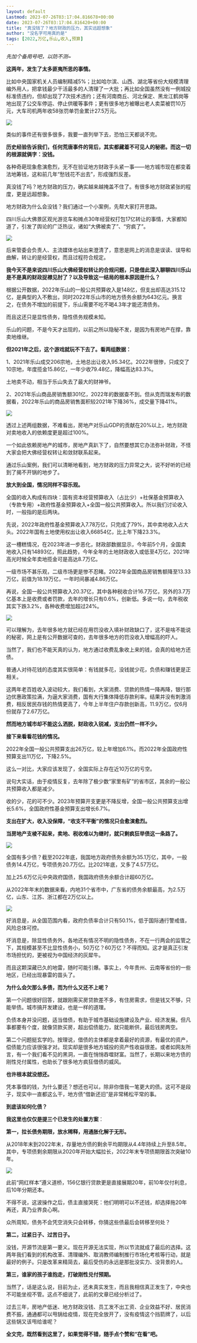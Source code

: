 ```yaml
---
layout: default
Lastmod: 2023-07-26T03:17:04.816678+00:00
date: 2023-07-26T03:17:04.816420+00:00
title: "真没钱了？地方财政的压力，其实远超想象"
author: "没名字可用真的是"
tags: [2022,万亿,乐山,收入,预算]
---
```


_先加个备用号吧，以防不测~_

**这两年，发生了太多匪夷所思的事情。**

比如中央国家机关人员编制精减5%；比如哈尔滨、山西、湖北等省份大规模清理编外用人，把拿钱最少干活最多的人清理了一大批；再比如全国虽然没有一例城投标准债违约，但却出现了7次技术违约；还有河南商丘、河北保定、黑龙江鹤岗等地出现了公交车停运、停止供暖等事件；更有很多地方被曝出老人卖菜被罚10万元，大车司机两年收58张罚单罚金累计27.5万元。

![](https://images.weserv.nl/?url=https%3A//mmbiz.qpic.cn/sz_mmbiz_png/V9GyN5QiceChg3M1xtpvFZNUuMbtPmxJzgwicST7o5XPxPIYpicG3aZ0JCNZMCaWBkwunibH8oTOVJcfVSOuib5Ik3w/640%3Fwx_fmt%3Dpng)

类似的事件还有很多很多，我要一直列举下去，恐怕三天都说不完。

**历史经验告诉我们，任何荒唐事件的背后，其实都藏着不可见人的秘密。而这一切的根源就俩字：没钱。**

各种奇葩现象愈演愈烈，无不在验证地方财政手头紧一事——地方城市现在都变着法地筹钱，这和前几年“愁钱花不出去”，形成强烈反差。

真没钱了吗？地方财政的压力，确实越来越掩盖不住了。有很多地方财政紧张的程度，更是远超想象。

地方财政为什么会没钱？我们通过一个小案例，先帮大家打开思路。

四川乐山大佛景区观光游览车和摊点30年经营权打包17亿转让的事情，大家都知道了，引发了舆论的广泛热议，诸如“大佛被卖了”、“穷疯了”。

![](https://images.weserv.nl/?url=https%3A//mmbiz.qpic.cn/sz_mmbiz_png/V9GyN5QiceChg3M1xtpvFZNUuMbtPmxJzKAAiaxoL7f9ZiaSdnvTXnE3dDgLBTqW2dkRoKfTCCh8MJCSicqS4vdNFQ/640%3Fwx_fmt%3Dpng)

后来管委会负责人、主流媒体也站出来澄清了，意思是网上的消息是误读、误导和曲解，转让的是经营权，而且过程符合规定。

**我今天不是来说四川乐山大佛经营权转让的合规问题，只是借此深入聊聊四川乐山是不是真的财政捉襟见肘了？以及导致这一结局的根本原因是什么？**

根据公开数据，2022年乐山的一般公共预算收入是148亿，但支出却高达315.12亿，是典型的入不敷出，同时2022年乐山市的地方债务余额为643亿元。换言之，在债务不增加的前提下，乐山需要不吃不喝4.3年才能还清债务。

而且这还只是显性债务，隐性债务规模未知。

乐山的问题，不是今天才出现的，以前之所以隐秘不发，是因为有房地产在撑，靠卖地维继。

**但2021年之后，这个游戏就玩不下去了。看两组数据：**

1、2021年乐山成交206宗地，土地总出让收入95.34亿。2022年很惨，只成交了10宗地，年度揽金15.86亿，一年少收79.48亿，降幅高达83.3%。

土地卖不动，相当于乐山失去了最大的财神爷。

2、2021年乐山商品房销售额301亿，2022年的数据查不到。但从克而瑞发布的数据看，2022年乐山的商品房销售面积较2021年下降36%，成交量下降41%。

![](https://images.weserv.nl/?url=https%3A//mmbiz.qpic.cn/sz_mmbiz_jpg/V9GyN5QiceChg3M1xtpvFZNUuMbtPmxJzoJhDicUJxlfkYrFBv4wRR2KV8vtrqqaVqN3GPM6LBXmaZhR1Rfl6bZw/640%3Fwx_fmt%3Djpeg)

透过上述两组数据，不难看出，房地产对乐山GDP的贡献在20%以上，地方财政对卖地收入的依赖度更是超过100%。

一个如此依赖房地产的城市，房地产真趴下了，自然要想其它办法弥补财政，不怪大家会把大佛经营权转让和敛财联系起来。

通过乐山案例，我们可以清晰地看到，地方财政的压力异常之大，说不好听的已经到了揭不开锅的地步了。

**放大到全国，情况同样不容乐观。**

全国的收入构成有四块：国有资本经营预算收入（占比少）+社保基金预算收入（专款专用）+政府性基金预算收入+全国一般公共预算收入。所以我们讨论收入时，一般指的是后两块。

先说，2022年政府性基金预算收入7.78万亿，只完成了79%，其中卖地收入占大头。2022年国有土地使用权出让收入66854亿，比上年下降23.3%。

这一槽糕情况，在2023年进一步恶化，财政部数据显示，今年前5个月，全国卖地收入只有14893亿，照此趋势，今年全年的土地财政收入或低至4万亿，2021年高光时候全年卖地揽金可是高达8.7万亿。

一级市场不甚乐观，二级市场更是惨不忍睹。2022年全国商品房销售额降至13.33万亿，前值为18.19万亿，一年时间暴减4.86万亿。

再说，全国一般公共预算收入20.37亿，其中各种税收合计16.7万亿，另外的3.7万亿基本上是收费或者罚款，去年的增长只有0.6%，创新低。多说一句，去年税收其实下跌3.2%，各种收费增加超过24%。

![](https://images.weserv.nl/?url=https%3A//mmbiz.qpic.cn/sz_mmbiz_jpg/V9GyN5QiceChg3M1xtpvFZNUuMbtPmxJz6ia5f4KMNh48iaFrwMhalzic9eVLhusbOp8wGqywaB7Dx1y6TGptodY0Q/640%3Fwx_fmt%3Djpeg)

可以理解为，去年很多地方就已经在用罚没收入填补财政缺口了，这不是啥不能说的秘密，网上是有公开数据可查的，去年很多地方的罚没收入增幅高的吓人。

当然了，我们也不能天真的认为，地方通过收费乱象收上来的钱，会真的给地方还债。

普通人对待花钱的态度其实很简单：有钱就多花，没钱就少花，负债和赚钱更是正相关。

这两年老百姓收入波动较大，我们看到，大家消费、贷款的热情一降再降，银行那边优惠政策拉满，为逼大家消费，国有大行集体降低存款利率。结果并没有刺激消费，相反居民存钱的热情更高了，今年上半年住户存款创新高，11.9万亿，仅6月份就存了2.67万亿。

**然而地方城市却不能这么洒脱，财政收入锐减，支出仍然一样不少。**

**接下来看看花钱的情况。**

2022年全国一般公共预算支出26万亿，较上年增加6.1%。而2022年全国政府性预算支出11万亿，下降2.5%。

这么一对比，大家应该发现了，全国实际上存在近10万亿的亏空。

说句大实话，由于疫情反复，去年除了极少数“家里有矿”的省市区，其余的一般公共预算收入都是减少。

收的少，花的可不少。2023年预算开支更是不降反增，全国一般公共预算支出增长5.6%，全国政府性基金预算支出增长6.7%。

**支出在扩大，收入没保障，“收支不平衡”的情况只会愈演愈烈。**

**当房地产支棱不起来，卖地、税收难以为继时，就只剩疯狂举债这一条路了。**

![](https://images.weserv.nl/?url=https%3A//mmbiz.qpic.cn/sz_mmbiz_jpg/V9GyN5QiceChg3M1xtpvFZNUuMbtPmxJzPXC5RdjYkPKqS0VicM5dA1toyzT8QgpE8ImEpG6vmeAv5bZTkfzlhog/640%3Fwx_fmt%3Djpeg)

全国有多少债？截至2022年底，我国地方政府债务余额为35.1万亿，其中，一般债务14.4万亿，专项债务20.7万亿。比2021年底，又多了4.57万亿。

加上25.6万亿元中央政府国债，我国政府债务余额合计超60万亿。

从2022年年末的数据来看，内地31个省市中，广东省的债务余额最高，为2.5万亿，山东、江苏、浙江都在2万亿以上。

![](https://images.weserv.nl/?url=https%3A//mmbiz.qpic.cn/sz_mmbiz_png/V9GyN5QiceChg3M1xtpvFZNUuMbtPmxJzxrJsicmp6El15FbktI8C10DxZXCGQpb3aNzmHNXI752AjJhEZicM0qKw/640%3Fwx_fmt%3Dpng)

好消息是，从全国范围内看，政府负债率合计只有50.1%，低于国际通行警戒值，风险总体可控。

坏消息是，除显性债务外，各地还有情况不明的隐性债务，不在一行两会的监管之下，其规模甚至不比显性债务小，50万亿？60万亿？不得而知。这才是真正引发市场担忧的，更被视为中国经济的灰犀牛。

而且这颗深藏已久的地雷，随时可能引爆。事实上，今年贵州、云南等省份的一些地区，已经出现暴雷的苗头了。

**为什么会欠那么多债，而为什么又还不上呢？**

第一个问题很好回答，就跟刚需买房贷款差不多，有住房需求，但是钱又不够，只能举债。城市搞开发建设，也是一样的道理。

负债本身并没问题，适当借债，有助于城市基础设施建设及产业、经济发展。但凡事都要有个度，就像贷款买房，超出偿债能力，就只能断供，最后钱房两空。

第二个问题挺玄学的。按理说，借债的主体都是拿着最好的资源，有最优的资产，偿债能力应该很强才对。现实却是很多地方城投的资产性收益很差。或者如网友所言，有一个我们看不见的黑洞，一直在悄悄吞噬财富。当然了，长期以来地方债的刚性兑付属性，也助长了很多地方疯狂借债的威风。

**也许根本就没想还。**

凭本事借的钱，为什么要还？想还也可以，除非你借我一笔更大的债。这可不是段子，现实中一直都这么干，地方债“借新还旧”是非常稀松平常的事。

**到底该如何化债？**

**我这里也仅仅是提三个已发生的处置方案**：

**第一，拉长债务期限，放水稀释，用通胀化解于无形。**

从2018年末到2022年末，存量地方债的剩余平均期限从4.4年持续上升至8.5年。其中，专项债剩余期限从2020年开始大幅拉长，2022年末专项债期限首次突破10年。

![](https://images.weserv.nl/?url=https%3A//mmbiz.qpic.cn/sz_mmbiz_png/V9GyN5QiceChg3M1xtpvFZNUuMbtPmxJzzzZSuVEBJd1pg5ibNicVeicHl3JrfJwzUiaY0PMUxDhicvAJfE6JzK0Ejrw/640%3Fwx_fmt%3Dpng)

此前“网红样本”遵义道桥，156亿银行贷款更是直接展期20年，前10年仅付利息，后10年分期还本。

不得不说，这波操作之后，债主直接哭死：他们明明可以不还钱，却选择拖20年再还，真乃业界良心啊。

众所周知，债务不会凭空消失只会转移，你猜这些债最后会转移至何处？

**第二，过紧日子、过苦日子。**

没钱，开源节流是第一要义。现在开源无法实现，所以节流就成了最后的选择。这两年我们看到的机构改革、清理编外、取消教师编制推行市场化考核等行动，就是最好的例子。只是改革来精简去，最后受伤的永远是那批没实力、没背景的人。

**第三，谁家的孩子谁抱走，打破刚性兑付预期。**

当然了，话是这么说，目前为止，还未真实发生，而且我相信真正发生了，中央也不可能坐视不管。这点不细说了，此前的文章已经分析过了。

过去三年，房地产低迷、地方财政没钱、员工发不出工资、企业效益不好、居民消费不振，通通都可以甩锅给疫情，现在完全放开了，没有疫情这个挡箭牌了，以后这些锅又该甩给谁呢？

**全文完，既然看到这里了，如果觉得不错，随手点个赞和“在看”吧。**


